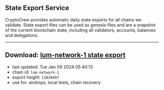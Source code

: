 ## State Export Service
CryptoCrew provides automatic daily state exports for all chains we validate. State export files can be used as genesis files and are a snapshot of the current blockchain state, including all validators, accounts, balances and delegations.

---
**Download: [lum-network-1 state export](https://dl.ccvalidators.com/SERVICE/lumnetwork/lum-network-1_export_11039497.json)**
---

- last updated: Tue Jan 09 2024 05:40:13
- chain id: `lum-network-1`
- export height: `11039497`
- use for: airdrops, local tests, chain recovery
